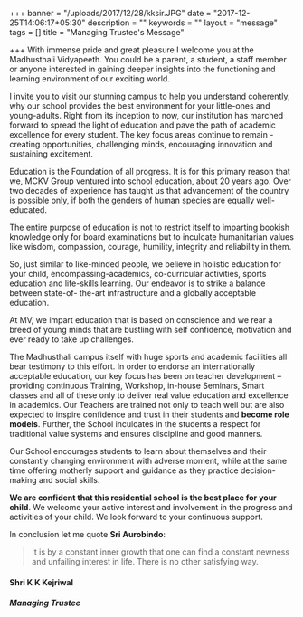 +++
banner = "/uploads/2017/12/28/kksir.JPG"
date = "2017-12-25T14:06:17+05:30"
description = ""
keywords = ""
layout = "message"
tags = []
title = "Managing Trustee's Message"

+++
With immense pride and great pleasure I welcome you at the Madhusthali Vidyapeeth. You could be a parent, a student, a staff member or anyone interested in gaining deeper insights into the functioning and learning environment of our exciting world. 

I invite you to visit our stunning campus to help you understand coherently, why our school provides the best environment for your little-ones and young-adults.  Right from its inception to now, our institution has marched forward to spread the light of education and pave the path of academic excellence for every student.  The key focus areas continue to remain - creating opportunities, challenging minds, encouraging innovation and sustaining excitement. 

Education is the Foundation of all progress. It is for this primary reason that we, MCKV Group ventured into school education, about 20 years ago. Over two decades of experience has taught us that advancement of the country is possible only, if both the genders of human species are equally well-educated.

The entire purpose of education is not to restrict itself to imparting bookish knowledge only for board examinations but to inculcate humanitarian values like wisdom, compassion, courage, humility, integrity and reliability in them.

So, just similar to like-minded people, we believe in holistic education for your child, encompassing-academics, co-curricular activities, sports education and life-skills learning. Our endeavor is to strike a balance between state-of- the-art infrastructure and a globally acceptable education.

At MV, we impart education that is based on conscience and we rear a breed of young minds that are bustling with self confidence, motivation and ever ready to take up challenges.

The Madhusthali campus itself with huge sports and academic facilities all bear testimony to this effort. In order to endorse an internationally acceptable education, our key focus has been on teacher development – providing continuous Training, Workshop, in-house Seminars, Smart classes and all of these only to deliver real value education and excellence in academics. Our Teachers are trained not only to teach well but are also expected to inspire confidence and trust in their students and **become role models**. Further, the School inculcates in the students a respect for traditional value systems and ensures discipline and good manners.

Our School encourages students to learn about themselves and their constantly changing environment with adverse moment, while at the same time offering motherly support and guidance as they practice decision-making and social skills. 

**We are confident that this residential school is the best place for your child**. We welcome your active interest and involvement in the progress and activities of your child. We look forward to your continuous support.

In conclusion let me quote **Sri Aurobindo**:

> It is by a constant inner growth that one can find a constant newness and unfailing interest in life. There is no other satisfying way.

#### Shri K K Kejriwal

##### Managing Trustee